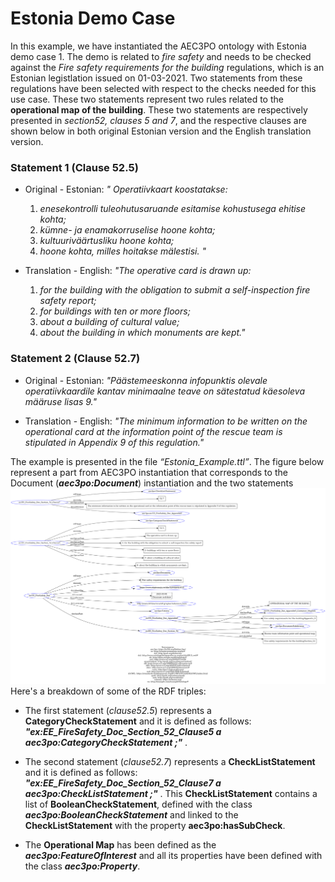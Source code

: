 # Estonia Demo Case

In this example, we have instantiated the AEC3PO ontology with Estonia demo case 1. The demo is related to _fire safety_ and needs to be checked against the _Fire safety requirements for the building_ regulations, which is an Estonian legistlation issued on 01-03-2021. Two statements from these regulations have been selected with respect to the checks needed for this use case. These two statements represent two rules related to the **operational map of the building**. These two statements are respectively presented in _section52, clauses 5 and 7_, and the respective clauses are shown below in both original Estonian version and the English translation version. 

### Statement 1 (Clause 52.5)
* Original - Estonian: _" Operatiivkaart koostatakse:_
  1. _enesekontrolli tuleohutusaruande esitamise kohustusega ehitise kohta;_
  2. _kümne- ja enamakorruselise hoone kohta;_
  3. _kultuuriväärtusliku hoone kohta;_
  4. _hoone kohta, milles hoitakse mälestisi. "_
     
* Translation - English: _"The operative card is drawn up:_
  1. _for the building with the obligation to submit a self-inspection fire safety report;_
  2. _for buildings with ten or more floors;_
  3. _about a building of cultural value;_
  4. _about the building in which monuments are kept."_

### Statement 2 (Clause 52.7)
* Original - Estonian: _"Päästemeeskonna infopunktis olevale operatiivkaardile kantav minimaalne teave on sätestatud käesoleva määruse lisas 9."_
  
* Translation - English: _"The minimum information to be written on the operational card at the information point of the rescue team is stipulated in Appendix 9 of this regulation."_ 

The example is presented in the file _“Estonia_Example.ttl”_. The figure below represent a part from AEC3PO instantiation that corresponds to the Document (**_aec3po:Document_**) instantiation and the two statements
![Estonia-Document](EEUC1-Doc.png) 
Here's a breakdown of some of the RDF triples:
*	The first statement (_clause52.5_) represents a **CategoryCheckStatement** and it is defined as follows: **_"ex:EE_FireSafety_Doc_Section_52_Clause5 a aec3po:CategoryCheckStatement ;"_** .
*	The second statement (_clause52.7_) represents a **CheckListStatement** and it is defined as follows: **_"ex:EE_FireSafety_Doc_Section_52_Clause7 a aec3po:CheckListStatement ;"_** . This **CheckListStatement** contains a list of **BooleanCheckStatement**, defined with the class **_aec3po:BooleanCheckStatement_** and linked to the **CheckListStatement** with the property **aec3po:hasSubCheck**.

*	The **Operational Map** has been defined as the **_aec3po:FeatureOfInterest_** and all its properties have been defined with the class **_aec3po:Property_**.


